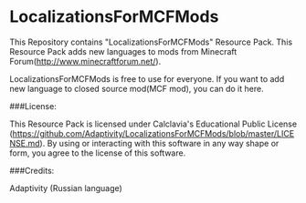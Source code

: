 LocalizationsForMCFMods
=======================

This Repository contains "LocalizationsForMCFMods" Resource Pack. This Resource Pack adds new languages to mods from Minecraft Forum(http://www.minecraftforum.net/).

LocalizationsForMCFMods is free to use for everyone. If you want to add new language to closed source mod(MCF mod), you can do it here.

###License:

This Resource Pack is licensed under Calclavia's Educational Public License (https://github.com/Adaptivity/LocalizationsForMCFMods/blob/master/LICENSE.md). By using or interacting with this software in any way shape or form, you agree to the license of this software.

###Credits:

Adaptivity (Russian language)
